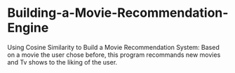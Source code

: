 # Building-a-Movie-Recommendation-Engine
Using Cosine Similarity to Build a Movie Recommendation System:
Based on a movie the user chose before, this program recommands new movies and Tv shows to the liking of the user.
